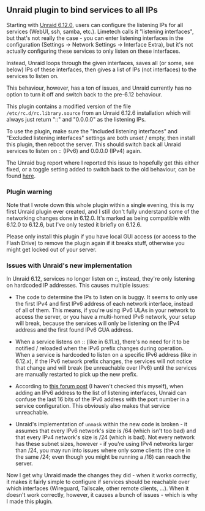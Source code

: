 ## Unraid plugin to bind services to all IPs

Starting with [Unraid 6.12.0](https://docs.unraid.net/unraid-os/release-notes/6.12.0/#network-improvements), users can configure the listening IPs for all services (WebUI, ssh, samba, etc.). Limetech calls it "listening interfaces", but that's not really the case - you can enter listening interfaces in the configuration (Settings -> Network Settings -> Interface Extra), but it's not actually configuring these services to only listen on these interfaces. 

Instead, Unraid loops through the given interfaces, saves all (or some, see below) IPs of these interfaces, then gives a list of IPs (not interfaces) to the services to listen on. 

This behaviour, however, has a ton of issues, and Unraid currently has no option to turn it off and switch back to the pre-6.12 behaviour. 

This plugin contains a modified version of the file `/etc/rc.d/rc.library.source` from an Unraid 6.12.6 installation which will always just return "::" and "0.0.0.0" as the listening IPs.

To use the plugin, make sure the "Included listening interfaces" and "Excluded listening interfaces" settings are both unset / empty, then install this plugin, then reboot the server. This should switch back all Unraid services to listen on :: (IPv6) and 0.0.0.0 (IPv4) again. 

The Unraid bug report where I reported this issue to hopefully get this either fixed, or a toggle setting added to switch back to the old behaviour, can be found [here](https://github.com/unraid/webgui/issues/1567). 

### Plugin warning

Note that I wrote down this whole plugin within a single evening, this is my first Unraid plugin ever created, and I still don't fully understand some of the networking changes done in 6.12.0. It's marked as being compatible with 6.12.0 to 6.12.6, but I've only tested it briefly on 6.12.6. 

Please only install this plugin if you have local GUI access (or access to the Flash Drive) to remove the plugin again if it breaks stuff, otherwise you might get locked out of your server.

### Issues with Unraid's new implementation

In Unraid 6.12, services no longer listen on ::, instead, they're only listening on hardcoded IP addresses. This causes multiple issues: 

- The code to determine the IPs to listen on is buggy. It seems to only use the first IPv4 and first IPv6 address of each network interface, instead of all of them. This means, if you're using IPv6 ULAs in your network to access the server, or you have a multi-homed IPv6 network, your setup will break, because the services will only be listening on the IPv4 address and the first found IPv6 GUA address. 

- When a service listens on :: (like in 6.11.x), there's no need for it to be notified / reloaded when the IPv6 prefix changes during operation. When a service is hardcoded to listen on a specific IPv6 address (like in 6.12.x), if the IPv6 network prefix changes, the services will not notice that change and will break (be unreachable over IPv6) until the services are manually restarted to pick up the new prefix. 

- According to [this forum post](https://forums.unraid.net/bug-reports/stable-releases/6125-unraid-services-not-listening-on-ipv6-addresses-r2749/) (I haven't checked this myself), when adding an IPv6 address to the list of listening interfaces, Unraid can confuse the last 16 bits of the IPv6 address with the port number in a service configuration. This obviously also makes that service unreachable.

- Unraid's implementation of `unmask` within the new code is broken - it assumes that every IPv6 network's size is /64 (which isn't too bad) and that every IPv4 network's size is /24 (which is bad). Not every network has these subnet sizes, however - if you're using IPv4 networks larger than /24, you may run into issues where only some clients (the one in the same /24; even though you might be running a /16) can reach the server. 

Now I get why Unraid made the changes they did - when it works correctly, it makes it fairly simple to configure if services should be reachable over which interfaces (Wireguard, Tailscale, other remote clients, ...). When it doesn't work correctly, however, it causes a bunch of issues - which is why I made this plugin.